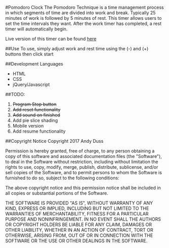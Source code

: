 #Pomodoro Clock
The Pomodoro Technique is a time management process in which segments of time are divided into work and break. Typically 25 minutes of work is followed by 5 minutes of rest.  This timer allows users to set the time intervals they want. After the work timer has completed, a rest timer will automatically begin. 

Live version of this timer can be found [here](http://andyduss.com/pomodoro)

##Use
To use, simply adjust work and rest time using the (-) and (+) buttons then click start

##Development Languages
* HTML
* CSS
* jQuery/Javascript

##TODO:
1. ~~Program Stop button~~
2. ~~Add reset functionality~~
3. ~~Add sound on finished~~
4. Add pie slice shading
5. Mobile version
6. Add resume functionality

##Copyright Notice
Copyright 2017 Andy Duss

Permission is hereby granted, free of charge, to any person obtaining a copy of this software and associated documentation files (the "Software"), to deal in the Software without restriction, including without limitation the rights to use, copy, modify, merge, publish, distribute, sublicense, and/or sell copies of the Software, and to permit persons to whom the Software is furnished to do so, subject to the following conditions:

The above copyright notice and this permission notice shall be included in all copies or substantial portions of the Software.

THE SOFTWARE IS PROVIDED "AS IS", WITHOUT WARRANTY OF ANY KIND, EXPRESS OR IMPLIED, INCLUDING BUT NOT LIMITED TO THE WARRANTIES OF MERCHANTABILITY, FITNESS FOR A PARTICULAR PURPOSE AND NONINFRINGEMENT. IN NO EVENT SHALL THE AUTHORS OR COPYRIGHT HOLDERS BE LIABLE FOR ANY CLAIM, DAMAGES OR OTHER LIABILITY, WHETHER IN AN ACTION OF CONTRACT, TORT OR OTHERWISE, ARISING FROM, OUT OF OR IN CONNECTION WITH THE SOFTWARE OR THE USE OR OTHER DEALINGS IN THE SOFTWARE.
